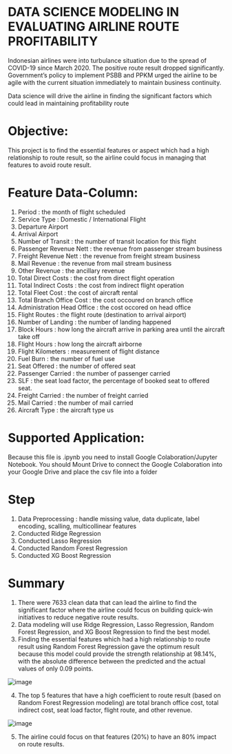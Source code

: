 # DATA SCIENCE MODELING IN EVALUATING AIRLINE ROUTE PROFITABILITY

Indonesian airlines were into turbulance situation due to the spread of COVID-19 since March 2020. The positive route result dropped significantly. Government’s policy to implement PSBB and PPKM urged the airline to be agile with the current situation immediately to maintain business continuity. 

Data science will drive the airline in finding the significant factors which could lead in maintaining profitability route

# Objective:
This project is to find the essential features or aspect which had a high relationship to route result, so the airline could focus in managing that features to avoid route result.

# Feature Data-Column:
1. Period : the month of flight scheduled
2. Service Type : Domestic / International Flight
3. Departure Airport 
4. Arrival Airport
5. Number of Transit : the number of transit location for this flight
6. Passenger Revenue Nett : the revenue from passenger stream business 
7. Freight Revenue Nett : the revenue from freight stream business
8. Mail Revenue : the revenue from mail stream business
9. Other Revenue : the ancillary revenue
10. Total Direct Costs : the cost from direct flight operation
11. Total Indirect Costs : the cost from indirect flight operation
12. Total Fleet Cost : the cost of aircraft rental
13. Total Branch Office Cost : the cost occoured on branch office
14. Administration Head Office : the cost occored on head office
15. Flight Routes : the flight route (destination to arrival airport)
16. Number of Landing : the number of landing happened 
17. Block Hours : how long the aircraft arrive in parking area until the aircraft take off
18. Flight Hours : how long the aircraft airborne 
19. Flight Kilometers : measurement of flight distance 
20. Fuel Burn : the number of fuel use 
21. Seat Offered : the number of offered seat 
22. Passenger Carried : the number of passenger carried
23. SLF : the seat load factor, the percentage of booked seat to offered seat.
24. Freight Carried : the number of freight carried
25. Mail Carried : the number of mail carried 
26. Aircraft Type : the aircraft type us

# Supported Application:
Because this file is .ipynb you need to install Google Colaboration/Jupyter Notebook. You should Mount Drive to connect the Google Colaboration into your Google Drive and place the csv file into a folder

# Step
1. Data Preprocessing : handle missing value, data duplicate, label encoding, scalling, multicollinear features
2. Conducted Ridge Regression
3. Conducted Lasso Regression
4. Conducted Random Forest Regression
5. Conducted XG Boost Regression

# Summary
1. There were 7633 clean data that can lead the airline to find the significant factor where the airline could focus on building quick-win initiatives to reduce negative route results. 
2. Data modeling will use Ridge Regression, Lasso Regression, Random Forest Regression, and XG Boost Regression to find the best model.
3. Finding the essential features which had a high relationship to route result using Random Forest Regression gave the optimum result because this model could provide the strength relationship at 98.14%, with the absolute difference between the predicted and the actual values of only 0.09 points.

![image](https://user-images.githubusercontent.com/99941081/179911466-f3a3563e-f3a6-4b0b-b299-453f90f40130.png)

4. The top 5 features that have a high coefficient to route result (based on Random Forest Regression modeling) are total branch office cost, total indirect cost, seat load factor, flight route, and other revenue. 

![image](https://user-images.githubusercontent.com/99941081/179911536-27d2e06a-86b2-47cd-9770-37f7d6329f63.png)

5. The airline could focus on that features (20%) to have an 80% impact on route results. 





